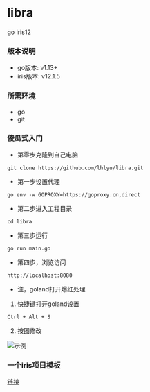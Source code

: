 # libra
go iris12

### 版本说明

- go版本: v1.13+
- iris版本: v12.1.5

### 所需环境

- go
- git


### 傻瓜式入门

- 第零步克隆到自己电脑

`git clone https://github.com/lhlyu/libra.git`

- 第一步设置代理

`go env -w GOPROXY=https://goproxy.cn,direct`

- 第二步进入工程目录

`cd libra`

- 第三步运行

`go run main.go`

- 第四步，浏览访问

`http://localhost:8080`

- 注，goland打开爆红处理

1. 快捷键打开goland设置

`Ctrl + Alt + S`

2. 按图修改

![示例](https://github.com/lhlyu/libra/blob/master/img/1.png?raw=true)

### 一个iris项目模板

[链接](https://github.com/lhlyu/libra/tree/seed)
